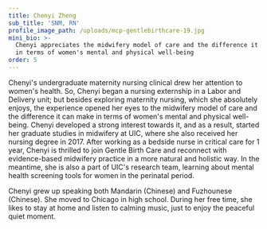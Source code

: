 ```yaml
---
title: Chenyi Zheng
sub_title: 'SNM, RN'
profile_image_path: /uploads/mcp-gentlebirthcare-19.jpg
mini_bio: >-
  Chenyi appreciates the midwifery model of care and the difference it can make
  in terms of women's mental and physical well-being
order: 5
---
```


Chenyi's undergraduate maternity nursing clinical drew her attention to women's health. So, Chenyi began a nursing externship in a Labor and Delivery unit; but besides exploring maternity nursing, which she absolutely enjoys, the experience opened her eyes to the midwifery model of care and the difference it can make in terms of women's mental and physical well-being. Chenyi developed a strong interest towards it, and as a result, started her graduate studies in midwifery at UIC, where she also received her nursing degree in 2017. After working as a bedside nurse in critical care for 1 year, Chenyi is thrilled to join Gentle Birth Care and reconnect with evidence-based midwifery practice in a more natural and holistic way. In the meantime, she is also a part of UIC's research team, learning about mental health screening tools for women in the perinatal period.

Chenyi grew up speaking both Mandarin (Chinese) and Fuzhounese (Chinese). She moved to Chicago in high school. During her free time, she likes to stay at home and listen to calming music, just to enjoy the peaceful quiet moment.